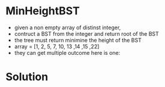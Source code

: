 # MinHeightBST
- given a non empty array  of distinst integer, 
- contruct a BST from  the integer and return root of the BST 
- the tree must return minimine the height of the BST
- array = [1, 2, 5, 7, 10, 13 ,14 ,15 ,22]
- they can get multiple outcome here is one:

    
 # Solution
 

